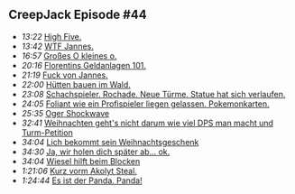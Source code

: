 ## CreepJack Episode #44
* *13:22* [High Five.](https://youtu.be/a1C7nq1c4Lg?t=802)
* *13:42* [WTF Jannes.](https://youtu.be/a1C7nq1c4Lg?t=822)
* *16:57* [Großes O kleines o.](https://youtu.be/a1C7nq1c4Lg?t=1017)
* *20:16* [Florentins Geldanlagen 101.](https://youtu.be/a1C7nq1c4Lg?t=1216)
* *21:19* [Fuck von Jannes.](https://youtu.be/a1C7nq1c4Lg?t=1279)
* *22:00* [Hütten bauen im Wald.](https://youtu.be/a1C7nq1c4Lg?t=1320)
* *23:08* [Schachspieler. Rochade. Neue Türme. Statue hat sich verlaufen.](https://youtu.be/a1C7nq1c4Lg?t=1388)
* *24:05* [Foliant wie ein Profispieler liegen gelassen. Pokemonkarten.](https://youtu.be/a1C7nq1c4Lg?t=1445)
* *25:35* [Oger Shockwave](https://youtu.be/a1C7nq1c4Lg?t=1535)
* *32:41* [Weihnachten geht's nicht darum wie viel DPS man macht und Turm-Petition](https://youtu.be/a1C7nq1c4Lg?t=1961)
* *34:04* [Lich bekommt sein Weihnachtsgeschenk](https://youtu.be/a1C7nq1c4Lg?t=2044)
* *34:30* [Ja, wir holen dich später ab... ok.](https://youtu.be/a1C7nq1c4Lg?t=2070)
* *34:04* [Wiesel hilft beim Blocken](https://youtu.be/a1C7nq1c4Lg?t=2098)
* *1:21:06* [Kurz vorm Akolyt Steal.](https://youtu.be/a1C7nq1c4Lg?t=4862)
* *1:24:44* [Es ist der Panda. Panda!](https://youtu.be/a1C7nq1c4Lg?t=5089)
